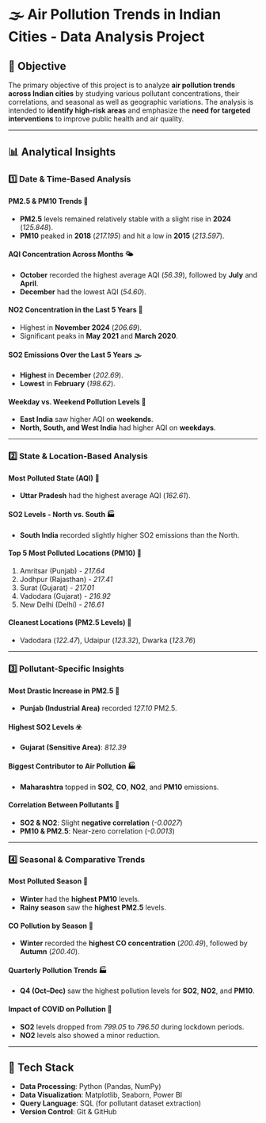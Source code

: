 # 🌫️ Air Pollution Trends in Indian Cities - Data Analysis Project

## 🎯 Objective

The primary objective of this project is to analyze **air pollution trends across Indian cities** by studying various pollutant concentrations, their correlations, and seasonal as well as geographic variations. The analysis is intended to **identify high-risk areas** and emphasize the **need for targeted interventions** to improve public health and air quality.

---

## 📊 Analytical Insights

### 1️⃣ Date & Time-Based Analysis

#### PM2.5 & PM10 Trends 📅
- **PM2.5** levels remained relatively stable with a slight rise in **2024** (*125.848*).
- **PM10** peaked in **2018** (*217.195*) and hit a low in **2015** (*213.597*).

#### AQI Concentration Across Months 🌤️
- **October** recorded the highest average AQI (*56.39*), followed by **July** and **April**.
- **December** had the lowest AQI (*54.60*).

#### NO2 Concentration in the Last 5 Years 🔴
- Highest in **November 2024** (*206.69*).
- Significant peaks in **May 2021** and **March 2020**.

#### SO2 Emissions Over the Last 5 Years 🌫️
- **Highest** in **December** (*202.69*).
- **Lowest** in **February** (*198.62*).

#### Weekday vs. Weekend Pollution Levels 📆
- **East India** saw higher AQI on **weekends**.
- **North, South, and West India** had higher AQI on **weekdays**.

---

### 2️⃣ State & Location-Based Analysis

#### Most Polluted State (AQI) 🚨
- **Uttar Pradesh** had the highest average AQI (*162.61*).

#### SO2 Levels - North vs. South 🏭
- **South India** recorded slightly higher SO2 emissions than the North.

#### Top 5 Most Polluted Locations (PM10) 🌆
1. Amritsar (Punjab) - *217.64*
2. Jodhpur (Rajasthan) - *217.41*
3. Surat (Gujarat) - *217.01*
4. Vadodara (Gujarat) - *216.92*
5. New Delhi (Delhi) - *216.61*

#### Cleanest Locations (PM2.5 Levels) 🌱
- Vadodara (*122.47*), Udaipur (*123.32*), Dwarka (*123.76*)

---

### 3️⃣ Pollutant-Specific Insights

#### Most Drastic Increase in PM2.5 🚩
- **Punjab (Industrial Area)** recorded *127.10* PM2.5.

#### Highest SO2 Levels ☣️
- **Gujarat (Sensitive Area)**: *812.39*

#### Biggest Contributor to Air Pollution 🏭
- **Maharashtra** topped in **SO2**, **CO**, **NO2**, and **PM10** emissions.

#### Correlation Between Pollutants 🔗
- **SO2 & NO2**: Slight **negative correlation** (*-0.0027*)
- **PM10 & PM2.5**: Near-zero correlation (*-0.0013*)

---

### 4️⃣ Seasonal & Comparative Trends

#### Most Polluted Season 🍂
- **Winter** had the **highest PM10** levels.
- **Rainy season** saw the **highest PM2.5** levels.

#### CO Pollution by Season 💨
- **Winter** recorded the **highest CO concentration** (*200.49*), followed by **Autumn** (*200.40*).

#### Quarterly Pollution Trends 🏭
- **Q4 (Oct–Dec)** saw the highest pollution levels for **SO2**, **NO2**, and **PM10**.

#### Impact of COVID on Pollution 🦠
- **SO2** levels dropped from *799.05* to *796.50* during lockdown periods.
- **NO2** levels also showed a minor reduction.

---

## 🧰 Tech Stack

- **Data Processing**: Python (Pandas, NumPy)
- **Data Visualization**: Matplotlib, Seaborn, Power BI
- **Query Language**: SQL (for pollutant dataset extraction)
- **Version Control**: Git & GitHub



